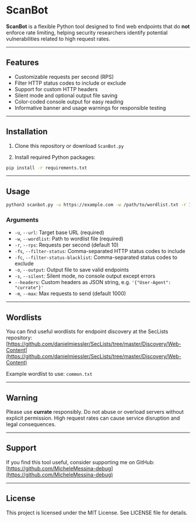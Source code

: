 
# ScanBot

**ScanBot** is a flexible Python tool designed to find web endpoints that do **not** enforce rate limiting, helping security researchers identify potential vulnerabilities related to high request rates.

---

## Features

- Customizable requests per second (RPS)  
- Filter HTTP status codes to include or exclude  
- Support for custom HTTP headers  
- Silent mode and optional output file saving  
- Color-coded console output for easy reading  
- Informative banner and usage warnings for responsible testing  

---

## Installation

1. Clone this repository or download `ScanBot.py`

2. Install required Python packages:

```bash
pip install -r requirements.txt
````

---

## Usage

```bash
python3 scanbot.py -u https://example.com -w /path/to/wordlist.txt -r 10 -fs 200,403 -fc 404 -o output.txt
```

### Arguments

* `-u`, `--url`: Target base URL (required)
* `-w`, `--wordlist`: Path to wordlist file (required)
* `-r`, `--rps`: Requests per second (default 10)
* `-fs`, `--filter-status`: Comma-separated HTTP status codes to include
* `-fc`, `--filter-status-blacklist`: Comma-separated status codes to exclude
* `-o`, `--output`: Output file to save valid endpoints
* `-s`, `--silent`: Silent mode, no console output except errors
* `--headers`: Custom headers as JSON string, e.g. `'{"User-Agent": "currate"}'`
* `-m`, `--max`: Max requests to send (default 1000)

---

## Wordlists

You can find useful wordlists for endpoint discovery at the SecLists repository:
[https://github.com/danielmiessler/SecLists/tree/master/Discovery/Web-Content](https://github.com/danielmiessler/SecLists/tree/master/Discovery/Web-Content)

Example wordlist to use: `common.txt`

---

## Warning

Please use **currate** responsibly. Do not abuse or overload servers without explicit permission. High request rates can cause service disruption and legal consequences.

---

## Support

If you find this tool useful, consider supporting me on GitHub:
[https://github.com/MicheleMessina-debug](https://github.com/MicheleMessina-debug)

---

## License

This project is licensed under the MIT License. See LICENSE file for details.


